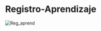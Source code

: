 # Registro-Aprendizaje

![Reg_aprend](https://user-images.githubusercontent.com/19893130/187593448-6014fcef-070a-44f9-99d5-6c988e27dad5.gif)
